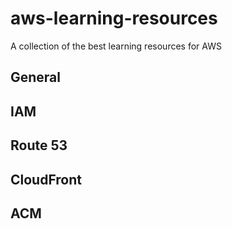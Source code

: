 # aws-learning-resources
A collection of the best learning resources for AWS

## General


## IAM


## Route 53


## CloudFront


## ACM
